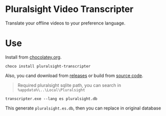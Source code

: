 # Pluralsight Video Transcripter

Translate your offline videos to your preference language.

# Use
Install from [chocolatey.org](https://chocolatey.org/packages/pluralsight-transcripter/).
```
choco install pluralsight-transcripter
```
Also, you cand download from [releases](https://github.com/giansalex/pluralsight-transcripter/releases) or build from [source code](https://github.com/giansalex/pluralsight-transcripter/blob/master/CONTRIBUTING.md).

> Required pluralsight sqlite path, you can search in `%appdata%\..\Local\Pluralsight` 

```
transcripter.exe --lang es pluralsight.db
```
This generate `pluralsight.es.db`, then you can replace in original database
